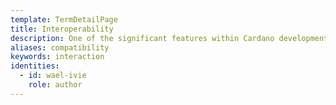 ```yaml
---
template: TermDetailPage
title: Interoperability
description: One of the significant features within Cardano development that aims to enable interconnection between numerous blockchains and legitimate recognition of activities by central authorities. Enabled cross-chain transfers and the establishment of the internet of blockchains will grant enhanced user experience and functionality.
aliases: compatibility
keywords: interaction
identities:
  - id: wael-ivie
    role: author
---
```

